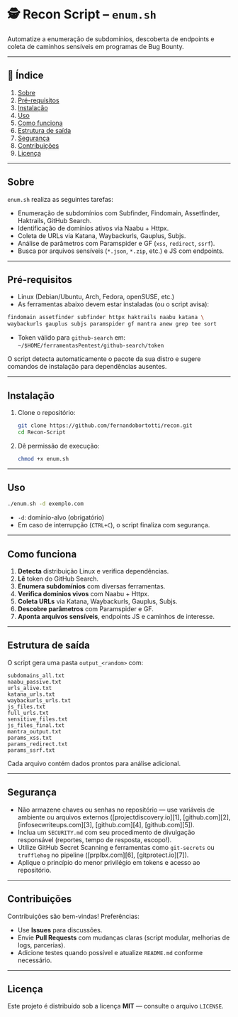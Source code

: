 # 🕵 Recon Script – `enum.sh`

Automatize a enumeração de subdomínios, descoberta de endpoints e coleta de caminhos sensíveis em programas de Bug Bounty.

---

## 📌 Índice

1. [Sobre](#sobre)
2. [Pré-requisitos](#pré-requisitos)
3. [Instalação](#instalação)
4. [Uso](#uso)
5. [Como funciona](#como-funciona)
6. [Estrutura de saída](#estrutura-de-saída)
7. [Segurança](#segurança)
8. [Contribuições](#contribuições)
9. [Licença](#licença)

---

## Sobre

`enum.sh` realiza as seguintes tarefas:

* Enumeração de subdomínios com Subfinder, Findomain, Assetfinder, Haktrails, GitHub Search.
* Identificação de domínios ativos via Naabu + Httpx.
* Coleta de URLs via Katana, Waybackurls, Gauplus, Subjs.
* Análise de parâmetros com Paramspider e GF (`xss`, `redirect`, `ssrf`).
* Busca por arquivos sensíveis (`*.json`, `*.zip`, etc.) e JS com endpoints.

---

## Pré-requisitos

* Linux (Debian/Ubuntu, Arch, Fedora, openSUSE, etc.)
* As ferramentas abaixo devem estar instaladas (ou o script avisa):

```bash
findomain assetfinder subfinder httpx haktrails naabu katana \
waybackurls gauplus subjs paramspider gf mantra anew grep tee sort
```

* Token válido para `github-search` em:
  `~/$HOME/ferramentasPentest/github-search/token`

O script detecta automaticamente o pacote da sua distro e sugere comandos de instalação para dependências ausentes.

---

## Instalação

1. Clone o repositório:

   ```bash
   git clone https://github.com/fernandobortotti/recon.git
   cd Recon-Script
   ```

2. Dê permissão de execução:

   ```bash
   chmod +x enum.sh
   ```

---

## Uso

```bash
./enum.sh -d exemplo.com
```

* `-d`: domínio-alvo (obrigatório)
* Em caso de interrupção (`CTRL+C`), o script finaliza com segurança.

---

## Como funciona

1. **Detecta** distribuição Linux e verifica dependências.
2. **Lê** token do GitHub Search.
3. **Enumera subdomínios** com diversas ferramentas.
4. **Verifica domínios vivos** com Naabu + Httpx.
5. **Coleta URLs** via Katana, Waybackurls, Gauplus, Subjs.
6. **Descobre parâmetros** com Paramspider e GF.
7. **Aponta arquivos sensíveis**, endpoints JS e caminhos de interesse.

---

## Estrutura de saída

O script gera uma pasta `output_<random>` com:

```
subdomains_all.txt
naabu_passive.txt
urls_alive.txt
katana_urls.txt
waybackurls_urls.txt
js_files.txt
full_urls.txt
sensitive_files.txt
js_files_final.txt
mantra_output.txt
params_xss.txt
params_redirect.txt
params_ssrf.txt
```

Cada arquivo contém dados prontos para análise adicional.

---

## Segurança

* Não armazene chaves ou senhas no repositório — use variáveis de ambiente ou arquivos externos ([projectdiscovery.io][1], [github.com][2], [infosecwriteups.com][3], [github.com][4], [github.com][5]).
* Inclua um `SECURITY.md` com seu procedimento de divulgação responsável (reportes, tempo de resposta, escopo!).
* Utilize GitHub Secret Scanning e ferramentas como `git-secrets` ou `trufflehog` no pipeline ([prplbx.com][6], [gitprotect.io][7]).
* Aplique o princípio do menor privilégio em tokens e acesso ao repositório.

---

## Contribuições

Contribuições são bem-vindas! Preferências:

* Use **Issues** para discussões.
* Envie **Pull Requests** com mudanças claras (script modular, melhorias de logs, parcerias).
* Adicione testes quando possível e atualize `README.md` conforme necessário.

---

## Licença

Este projeto é distribuído sob a licença **MIT** — consulte o arquivo `LICENSE`.
